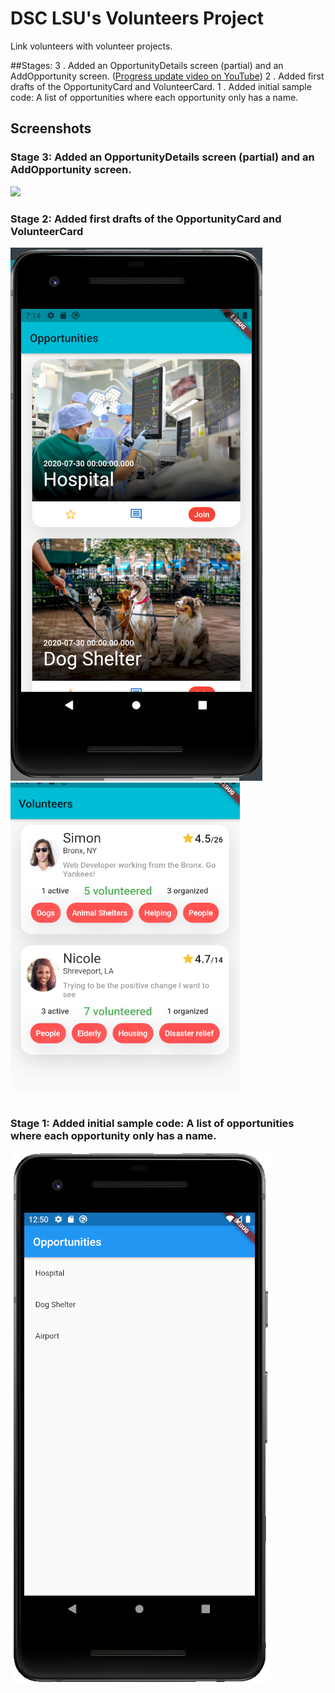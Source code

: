 # DSC LSU's Volunteers Project

Link volunteers with volunteer projects.

##Stages:
3 . Added an OpportunityDetails screen (partial) and an AddOpportunity screen. ([Progress update video on YouTube](https://youtu.be/W7JowBw5ou4))
2 . Added first drafts of the OpportunityCard and VolunteerCard. 
1 . Added initial sample code: A list of opportunities where each opportunity only has a name.

## Screenshots

### Stage 3: Added an OpportunityDetails screen (partial) and an AddOpportunity screen.
<img src="/assets/images/screenshot.gif">
<br>

### Stage 2: Added first drafts of the OpportunityCard and VolunteerCard
<img src="/assets/images/opportunity_card_draft_1.png">
<br>
<img src="/assets/images/volunteer_card_draft_1.png">

<br>
<br>

### Stage 1: Added initial sample code: A list of opportunities where each opportunity only has a name.
<img src="/assets/images/sample_code_screenshot.png">
